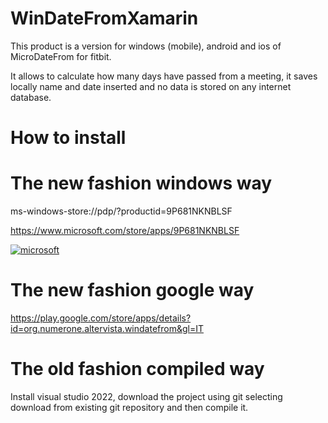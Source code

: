 # WinDateFromXamarin
This product is a version for windows (mobile), android and ios of MicroDateFrom for fitbit.

It allows to calculate how many days have passed from a meeting, it saves locally name and date inserted and no data is stored on any internet database.

# How to install

# The new fashion windows way

ms-windows-store://pdp/?productid=9P681NKNBLSF

https://www.microsoft.com/store/apps/9P681NKNBLSF

[![microsoft](https://getbadgecdn.azureedge.net/images/en-us%20dark.svg)](https://www.microsoft.com/store/apps/9P681NKNBLSF)


# The new fashion google way

https://play.google.com/store/apps/details?id=org.numerone.altervista.windatefrom&gl=IT

# The old fashion compiled way

Install visual studio 2022, download the project using git selecting download from existing git repository and then compile it.
